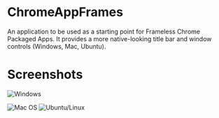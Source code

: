 ChromeAppFrames
===============

An application to be used as a starting point for Frameless Chrome Packaged Apps. It provides a more native-looking title bar and window controls (Windows, Mac, Ubuntu).

Screenshots
===============
![Windows](https://cloud.githubusercontent.com/assets/7570412/3896403/c86b865e-2257-11e4-8df1-8d2d22cb3748.png)
 
![Mac OS](https://cloud.githubusercontent.com/assets/7570412/3896406/cb30ce58-2257-11e4-99af-f5ea3a35b3a3.png)
![Ubuntu/Linux](https://cloud.githubusercontent.com/assets/7570412/3896408/ccdfb336-2257-11e4-9c2b-f78c5ff159e1.png)
